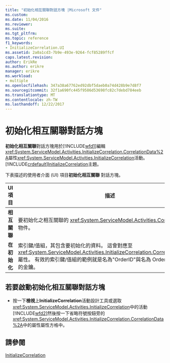 ```yaml
---
title: "初始化相互關聯對話方塊 |Microsoft 文件"
ms.custom: 
ms.date: 11/04/2016
ms.reviewer: 
ms.suite: 
ms.tgt_pltfrm: 
ms.topic: reference
f1_keywords:
- InitializeCorrelation.UI
ms.assetid: 2a0a1cd3-7b9e-493e-9264-fcf85289ffcf
caps.latest.revision: 
author: ErikRe
ms.author: erikre
manager: erikre
ms.workload:
- multiple
ms.openlocfilehash: 347a38a67762ed92dbf5daeb0a74d428b9e7d8f7
ms.sourcegitcommit: 32f1a690fc445f9586d53698fc82c7debd784eeb
ms.translationtype: MT
ms.contentlocale: zh-TW
ms.lasthandoff: 12/22/2017
---
```

# <a name="initialize-correlation-dialog-box"></a>初始化相互關聯對話方塊
**初始化相互關聯**對話方塊用於[!INCLUDE[wfd1](../workflow-designer/includes/wfd1_md.md)]編輯<xref:System.ServiceModel.Activities.InitializeCorrelation.CorrelationData%2A>屬性<xref:System.ServiceModel.Activities.InitializeCorrelation>活動。 [!INCLUDE[crdefault](../test/includes/crdefault_md.md)][InitializeCorrelation](../workflow-designer/initializecorrelation-activity-designer.md)主題。  
  
 下表描述的使用者介面 (UI) 項目**初始化相互關聯** 對話方塊。  
  
|UI 項目|描述|  
|----------------|-----------------|  
|**相互關聯**|要初始化之相互關聯的 <xref:System.ServiceModel.Activities.CorrelationHandle> 物件。|  
|**在初始化**|索引鍵/值組，其包含要初始化的資料。 這會對應至 <xref:System.ServiceModel.Activities.InitializeCorrelation.CorrelationData%2A> 屬性。 有效的索引鍵/值組的範例就是名為"OrderID"與名為 OrderID 的變數配對的金鑰。|  
  
## <a name="to-launch-the-initialize-correlation-dialog-box"></a>若要啟動初始化相互關聯對話方塊  
  
-   按一下**檢視**上**InitializeCorrelation**活動設計工具或選取<xref:System.ServiceModel.Activities.InitializeCorrelation>中的活動[!INCLUDE[wfd2](../workflow-designer/includes/wfd2_md.md)]然後按一下省略符號按鈕旁的 <xref:System.ServiceModel.Activities.InitializeCorrelation.CorrelationData%2A>中的屬性屬性方格中。  
  
## <a name="see-also"></a>請參閱  
 [InitializeCorrelation](../workflow-designer/initializecorrelation-activity-designer.md)